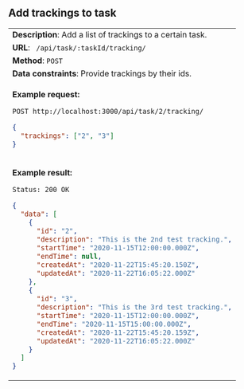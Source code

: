 ## Add trackings to task

<table>
    <tr><td> <b>Description</b>: Add a list of trackings to a certain task. </td></tr>
    <tr><td> <b>URL</b>: <code> /api/task/:taskId/tracking/ </code> </td></tr>
    <tr><td> <b>Method</b>: <code>POST</code> </td></tr>
    <tr><td> <b>Data constraints</b>: Provide trackings by their ids. </td></tr>
<tr><td>

**Example request:**

`POST http://localhost:3000/api/task/2/tracking/`

```json
{
  "trackings": ["2", "3"]
}
```

</td></tr>
<tr><td>

**Example result:**

`Status: 200 OK`

```json
{
  "data": [
    {
      "id": "2",
      "description": "This is the 2nd test tracking.",
      "startTime": "2020-11-15T12:00:00.000Z",
      "endTime": null,
      "createdAt": "2020-11-22T15:45:20.150Z",
      "updatedAt": "2020-11-22T16:05:22.000Z"
    },
    {
      "id": "3",
      "description": "This is the 3rd test tracking.",
      "startTime": "2020-11-15T12:00:00.000Z",
      "endTime": "2020-11-15T15:00:00.000Z",
      "createdAt": "2020-11-22T15:45:20.159Z",
      "updatedAt": "2020-11-22T16:05:22.000Z"
    }
  ]
}
```

</td></tr>
</table>
